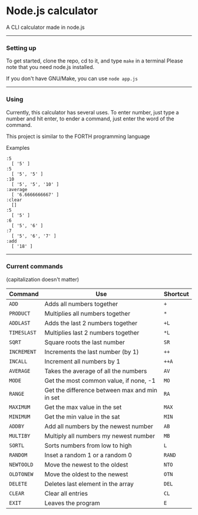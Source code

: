 # Node.js calculator
A CLI calculator made in node.js

---

### Setting up
To get started, clone the repo, cd to it, and type `make` in a terminal
Please note that you need node.js installed.

If you don't have GNU/Make, you can use `node app.js`

---

### Using
Currently, this calculator has several uses.
To enter number, just type a number and hit enter, to ender a command,
just enter the word of the command.

This project is similar to the FORTH programming language

Examples
```
:5
  [ '5' ]
:5
  [ '5', '5' ]
:10
  [ '5', '5', '10' ]
:average
  [ '6.6666666667' ]
:clear
  []
:5
  [ '5' ]
:6
  [ '5', '6' ]
:7
  [ '5', '6', '7' ]
:add
  [ '18' ]
```

---


### Current commands
(capitalization doesn't matter)

| Command     | Use                                            | Shortcut
|-------------|------------------------------------------------|---------
| `ADD`       | Adds all numbers together                      | `+`
| `PRODUCT`   | Multiplies all numbers together                | `*`
| `ADDLAST`   | Adds the last 2 numbers together               | `+L`
| `TIMESLAST` | Multiplies last 2 numbers together             | `*L`
| `SQRT`      | Square roots the last number                   | `SR`
| `INCREMENT` | Increments the last number (by 1)              | `++`
| `INCALL`    | Increment all numbers by 1                     | `++A`
| `AVERAGE`   | Takes the average of all the numbers           | `AV`
| `MODE`      | Get the most common value, if none, -1         | `MO`
| `RANGE`     | Get the difference between max and min in set  | `RA`
| `MAXIMUM`   | Get the max value in the set                   | `MAX`
| `MINIMUM`   | Get the min value in the sat                   | `MIN`
| `ADDBY`     | Add all numbers by the newest number           | `AB`
| `MULTIBY`   | Multiply all numbers my newest number          | `MB`
| `SORTL`     | Sorts numbers from low to high                 | `L`
| `RANDOM`    | Inset a random 1 or a random 0                 | `RAND`
| `NEWTOOLD`  | Move the newest to the oldest                  | `NTO`
| `OLDTONEW`  | Move the oldest to the newest                  | `OTN`
| `DELETE`    | Deletes last element in the array              | `DEL`
| `CLEAR`     | Clear all entries                              | `CL`
| `EXIT`      | Leaves the program                             | `E`
